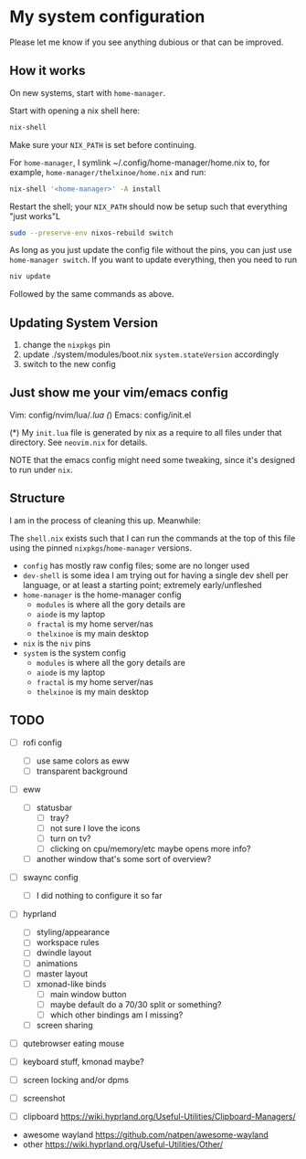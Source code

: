 # My system configuration
Please let me know if you see anything dubious or that can be improved.
## How it works

On new systems, start with `home-manager`.

Start with opening a nix shell here:

```sh
nix-shell
```

Make sure your `NIX_PATH` is set before continuing.

For `home-manager`, I symlink ~/.config/home-manager/home.nix to, for example,
`home-manager/thelxinoe/home.nix` and run:
```sh
nix-shell '<home-manager>' -A install
```

Restart the shell; your `NIX_PATH` should now be setup such that everything
"just works"L

```sh
sudo --preserve-env nixos-rebuild switch
```

As long as you just update the config file without the pins, you can
just use `home-manager switch`. If you want to update everything, then
you need to run

```sh
niv update
```

Followed by the same commands as above.

## Updating System Version

1. change the `nixpkgs` pin
2. update ./system/modules/boot.nix `system.stateVersion` accordingly
3. switch to the new config

## Just show me your vim/emacs config

Vim: config/nvim/lua/*.lua (*)
Emacs: config/init.el

(*) My `init.lua` file is generated by nix as a require to all files under that directory. See `neovim.nix` for details.

NOTE that the emacs config might need some tweaking, since it's designed
to run under `nix`.

## Structure

I am in the process of cleaning this up. Meanwhile:

The `shell.nix` exists such that I can run the commands at the top of this
file using the pinned `nixpkgs`/`home-manager` versions.

- `config` has mostly raw config files; some are no longer used
- `dev-shell` is some idea I am trying out for having a single dev shell per language, or at least a starting point; extremely early/unfleshed
- `home-manager` is the home-manager config
  - `modules` is where all the gory details are
  - `aiode` is my laptop
  - `fractal` is my home server/nas
  - `thelxinoe` is my main desktop
- `nix` is the `niv` pins
- `system` is the system config
  - `modules` is where all the gory details are
  - `aiode` is my laptop
  - `fractal` is my home server/nas
  - `thelxinoe` is my main desktop


## TODO
- [ ] rofi config
  - [ ] use same colors as eww
  - [ ] transparent background
- [ ] eww
  - [ ] statusbar
    - [ ] tray?
	- [ ] not sure I love the icons
	- [ ] turn on tv?
	- [ ] clicking on cpu/memory/etc maybe opens more info?
  - [ ] another window that's some sort of overview?
- [ ] swaync config
  - [ ] I did nothing to configure it so far
- [ ] hyprland
  - [ ] styling/appearance
  - [ ] workspace rules
  - [ ] dwindle layout
  - [ ] animations
  - [ ] master layout
  - [ ] xmonad-like binds
    - [ ] main window button
    - [ ] maybe default do a 70/30 split or something?
    - [ ] which other bindings am I missing?
  - [ ] screen sharing
- [ ] qutebrowser eating mouse
- [ ] keyboard stuff, kmonad maybe?
- [ ] screen locking and/or dpms
- [ ] screenshot
- [ ] clipboard https://wiki.hyprland.org/Useful-Utilities/Clipboard-Managers/


- awesome wayland https://github.com/natpen/awesome-wayland
- other https://wiki.hyprland.org/Useful-Utilities/Other/
